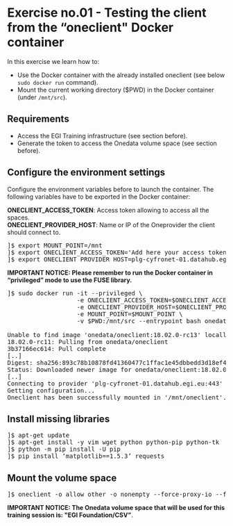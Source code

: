 # Exercise no.01 - Testing the client from the “oneclient" Docker container

In this exercise we learn how to: 
* Use the Docker container with the already installed oneclient (see below `sudo docker run` command).
* Mount the current working directory ($PWD) in the Docker container (under `/mnt/src`).

## Requirements
* Access the EGI Training infrastructure (see section before).
* Generate the token to access the Onedata volume space (see section before).

## Configure the environment settings
Configure the environment variables before to launch the container. The following variables have to be exported in the Docker container:

<b>ONECLIENT_ACCESS_TOKEN</b>: Access token allowing to access all the spaces.</br>
<b>ONECLIENT_PROVIDER_HOST</b>: Name or IP of the Oneprovider the client should connect to.

<pre>
]$ export MOUNT_POINT=/mnt
]$ export ONECLIENT_ACCESS_TOKEN='Add here your access token'
]$ export ONECLIENT_PROVIDER_HOST=plg-cyfronet-01.datahub.egi.eu
</pre>

<b>IMPORTANT NOTICE: Please remember to run the Docker container in “privileged” mode to use the FUSE library.</b>

<pre>
]$ sudo docker run -it --privileged \
                   -e ONECLIENT_ACCESS_TOKEN=$ONECLIENT_ACCESS_TOKEN \
                   -e ONECLIENT_PROVIDER_HOST=$ONECLIENT_PROVIDER_HOST \
                   -e MOUNT_POINT=$MOUNT_POINT \
                   -v $PWD:/mnt/src --entrypoint bash onedata/oneclient:18.02.0-rc13    

Unable to find image 'onedata/oneclient:18.02.0-rc13' locally
18.02.0-rc11: Pulling from onedata/oneclient
3b37166ec614: Pull complete
[..]
Digest: sha256:893c78b10878fd41360477c1ffac1e45dbbedd3d18ef401213bb81c3d132b
Status: Downloaded newer image for onedata/oneclient:18.02.0-rc13
[..]
Connecting to provider 'plg-cyfronet-01.datahub.egi.eu:443' using session ID: '1993401975351113888'...
Getting configuration...
Oneclient has been successfully mounted in '/mnt/oneclient'.
</pre>

## Install missing libraries

<pre>
]$ apt-get update
]$ apt-get install -y vim wget python python-pip python-tk
]$ python -m pip install -U pip
]$ pip install ‘matplotlib==1.5.3’ requests
</pre>

## Mount the volume space 

<pre>
]$ oneclient -o allow_other -o nonempty --force-proxy-io --force-fullblock-read /mnt
</pre>

<b>IMPORTANT NOTICE: The Onedata volume space that will be used for this training session is: "EGI Foundation/CSV"</b>.

